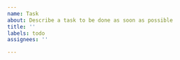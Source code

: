 ```yaml
---
name: Task
about: Describe a task to be done as soon as possible
title: ''
labels: todo
assignees: ''

---
```



